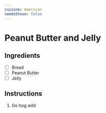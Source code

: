 ```yaml
---
cuisine: American
needsStove: false
---
```

# Peanut Butter and Jelly
## Ingredients
- [ ] Bread
- [ ] Peanut Butter
- [ ] Jelly

## Instructions
1. Go hog wild
